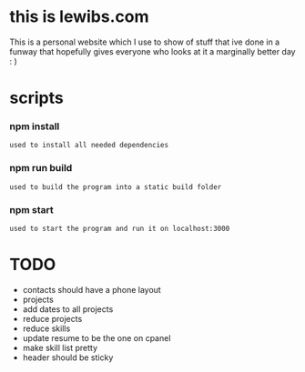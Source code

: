 # this is lewibs.com
This is a personal website which I use to show of stuff that ive done in a funway that hopefully gives everyone who looks at it a marginally better day : )

# scripts
### npm install
    used to install all needed dependencies

### npm run build
    used to build the program into a static build folder

### npm start
    used to start the program and run it on localhost:3000

# TODO
* contacts should have a phone layout
* projects
* add dates to all projects
* reduce projects
* reduce skills
* update resume to be the one on cpanel
* make skill list pretty
* header should be sticky